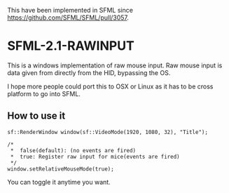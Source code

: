 This have been implemented in SFML since https://github.com/SFML/SFML/pull/3057.

SFML-2.1-RAWINPUT
=================

This is a windows implementation of raw mouse input.
Raw mouse input is data given from directly from the HID, bypassing the OS.

I hope more people could port this to OSX or Linux as it has to be cross platform to go into SFML.

How to use it
-----------------
    sf::RenderWindow window(sf::VideoMode(1920, 1080, 32), "Title");
    
    /*
	 *	false(default): (no events are fired)
	 *	true: Register raw input for mice(events are fired)
	 */
  	window.setRelativeMouseMode(true);

You can toggle it anytime you want. 

